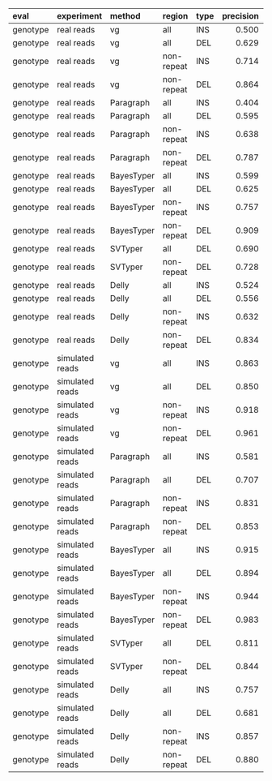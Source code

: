 |eval     |experiment      |method     |region     |type | precision| recall|    F1|
|:--------|:---------------|:----------|:----------|:----|---------:|------:|-----:|
|genotype |real reads      |vg         |all        |INS  |     0.500|  0.492| 0.496|
|genotype |real reads      |vg         |all        |DEL  |     0.629|  0.519| 0.569|
|genotype |real reads      |vg         |non-repeat |INS  |     0.714|  0.712| 0.713|
|genotype |real reads      |vg         |non-repeat |DEL  |     0.864|  0.787| 0.824|
|genotype |real reads      |Paragraph  |all        |INS  |     0.404|  0.555| 0.468|
|genotype |real reads      |Paragraph  |all        |DEL  |     0.595|  0.554| 0.574|
|genotype |real reads      |Paragraph  |non-repeat |INS  |     0.638|  0.595| 0.616|
|genotype |real reads      |Paragraph  |non-repeat |DEL  |     0.787|  0.659| 0.717|
|genotype |real reads      |BayesTyper |all        |INS  |     0.599|  0.253| 0.356|
|genotype |real reads      |BayesTyper |all        |DEL  |     0.625|  0.324| 0.427|
|genotype |real reads      |BayesTyper |non-repeat |INS  |     0.757|  0.436| 0.553|
|genotype |real reads      |BayesTyper |non-repeat |DEL  |     0.909|  0.471| 0.620|
|genotype |real reads      |SVTyper    |all        |DEL  |     0.690|  0.242| 0.358|
|genotype |real reads      |SVTyper    |non-repeat |DEL  |     0.728|  0.590| 0.652|
|genotype |real reads      |Delly      |all        |INS  |     0.524|  0.068| 0.120|
|genotype |real reads      |Delly      |all        |DEL  |     0.556|  0.429| 0.484|
|genotype |real reads      |Delly      |non-repeat |INS  |     0.632|  0.175| 0.274|
|genotype |real reads      |Delly      |non-repeat |DEL  |     0.834|  0.596| 0.695|
|genotype |simulated reads |vg         |all        |INS  |     0.863|  0.841| 0.852|
|genotype |simulated reads |vg         |all        |DEL  |     0.850|  0.796| 0.822|
|genotype |simulated reads |vg         |non-repeat |INS  |     0.918|  0.911| 0.914|
|genotype |simulated reads |vg         |non-repeat |DEL  |     0.961|  0.959| 0.960|
|genotype |simulated reads |Paragraph  |all        |INS  |     0.581|  0.749| 0.654|
|genotype |simulated reads |Paragraph  |all        |DEL  |     0.707|  0.730| 0.718|
|genotype |simulated reads |Paragraph  |non-repeat |INS  |     0.831|  0.804| 0.818|
|genotype |simulated reads |Paragraph  |non-repeat |DEL  |     0.853|  0.811| 0.832|
|genotype |simulated reads |BayesTyper |all        |INS  |     0.915|  0.839| 0.876|
|genotype |simulated reads |BayesTyper |all        |DEL  |     0.894|  0.804| 0.847|
|genotype |simulated reads |BayesTyper |non-repeat |INS  |     0.944|  0.907| 0.925|
|genotype |simulated reads |BayesTyper |non-repeat |DEL  |     0.983|  0.932| 0.957|
|genotype |simulated reads |SVTyper    |all        |DEL  |     0.811|  0.328| 0.467|
|genotype |simulated reads |SVTyper    |non-repeat |DEL  |     0.844|  0.740| 0.788|
|genotype |simulated reads |Delly      |all        |INS  |     0.757|  0.094| 0.167|
|genotype |simulated reads |Delly      |all        |DEL  |     0.681|  0.684| 0.682|
|genotype |simulated reads |Delly      |non-repeat |INS  |     0.857|  0.225| 0.356|
|genotype |simulated reads |Delly      |non-repeat |DEL  |     0.880|  0.823| 0.851|
